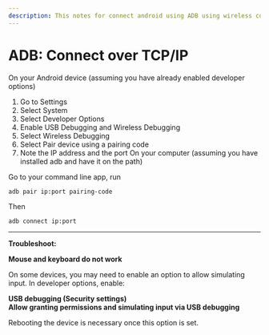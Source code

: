 ```yaml
---
description: This notes for connect android using ADB using wireless connection
---
```


# ADB: Connect over TCP/IP

On your Android device (assuming you have already enabled developer options)

1. Go to Settings
2. Select System
3. Select Developer Options
4. Enable USB Debugging and Wireless Debugging
5. Select Wireless Debugging
6. Select Pair device using a pairing code
7. Note the IP address and the port On your computer (assuming you have installed adb and have it on the path)

Go to your command line app, run&#x20;

```
adb pair ip:port pairing-code
```

Then

```
adb connect ip:port
```

***

**Troubleshoot:**

**Mouse and keyboard do not work**

On some devices, you may need to enable an option to allow simulating input. In developer options, enable:

**USB debugging (Security settings)**\
**Allow granting permissions and simulating input via USB debugging**

Rebooting the device is necessary once this option is set.
